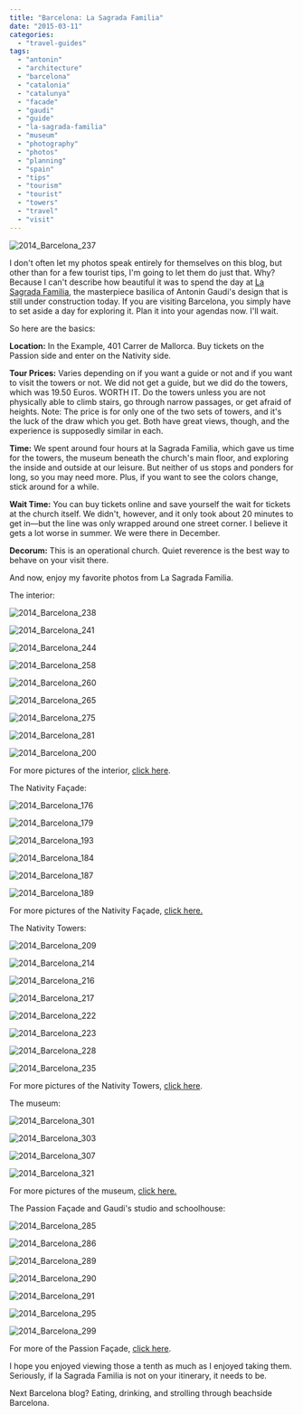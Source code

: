 ```yaml
---
title: "Barcelona: La Sagrada Familia"
date: "2015-03-11"
categories: 
  - "travel-guides"
tags: 
  - "antonin"
  - "architecture"
  - "barcelona"
  - "catalonia"
  - "catalunya"
  - "facade"
  - "gaudi"
  - "guide"
  - "la-sagrada-familia"
  - "museum"
  - "photography"
  - "photos"
  - "planning"
  - "spain"
  - "tips"
  - "tourism"
  - "tourist"
  - "towers"
  - "travel"
  - "visit"
---
```


![2014_Barcelona_237](http://www.rebeccagomezfarrell.com/wp-content/uploads/2015/03/2014_Barcelona_237.jpg)

I don't often let my photos speak entirely for themselves on this blog, but other than for a few tourist tips, I'm going to let them do just that. Why? Because I can't describe how beautiful it was to spend the day at [La Sagrada Familia,](http://www.sagradafamilia.cat/sf-eng/) the masterpiece basilica of Antonin Gaudi's design that is still under construction today. If you are visiting Barcelona, you simply have to set aside a day for exploring it. Plan it into your agendas now. I'll wait.

So here are the basics:

**Location:** In the Example, 401 Carrer de Mallorca. Buy tickets on the Passion side and enter on the Nativity side.

**Tour Prices:** Varies depending on if you want a guide or not and if you want to visit the towers or not. We did not get a guide, but we did do the towers, which was 19.50 Euros. WORTH IT. Do the towers unless you are not physically able to climb stairs, go through narrow passages, or get afraid of heights. Note: The price is for only one of the two sets of towers, and it's the luck of the draw which you get. Both have great views, though, and the experience is supposedly similar in each.

**Time:** We spent around four hours at la Sagrada Familia, which gave us time for the towers, the museum beneath the church's main floor, and exploring the inside and outside at our leisure. But neither of us stops and ponders for long, so you may need more. Plus, if you want to see the colors change, stick around for a while.

**Wait Time:** You can buy tickets online and save yourself the wait for tickets at the church itself. We didn't, however, and it only took about 20 minutes to get in—but the line was only wrapped around one street corner. I believe it gets a lot worse in summer. We were there in December.

**Decorum:** This is an operational church. Quiet reverence is the best way to behave on your visit there.

And now, enjoy my favorite photos from La Sagrada Familia.

The interior:

![2014_Barcelona_238](http://www.rebeccagomezfarrell.com/wp-content/uploads/2015/03/2014_Barcelona_238-500x246.jpg)

![2014_Barcelona_241](http://www.rebeccagomezfarrell.com/wp-content/uploads/2015/03/2014_Barcelona_241-500x333.jpg)

![2014_Barcelona_244](http://www.rebeccagomezfarrell.com/wp-content/uploads/2015/03/2014_Barcelona_244-333x500.jpg)

![2014_Barcelona_258](http://www.rebeccagomezfarrell.com/wp-content/uploads/2015/03/2014_Barcelona_258-500x333.jpg)

![2014_Barcelona_260](http://www.rebeccagomezfarrell.com/wp-content/uploads/2015/03/2014_Barcelona_260-500x333.jpg)

![2014_Barcelona_265](http://www.rebeccagomezfarrell.com/wp-content/uploads/2015/03/2014_Barcelona_265-500x333.jpg)

![2014_Barcelona_275](http://www.rebeccagomezfarrell.com/wp-content/uploads/2015/03/2014_Barcelona_275-333x500.jpg)

![2014_Barcelona_281](http://www.rebeccagomezfarrell.com/wp-content/uploads/2015/03/2014_Barcelona_281-333x500.jpg)

![2014_Barcelona_200](http://www.rebeccagomezfarrell.com/wp-content/uploads/2015/03/2014_Barcelona_200-500x333.jpg)

For more pictures of the interior, [click here](https://www.facebook.com/media/set/?set=a.10152608620274607.1073741925.567409606&type=1&l=e02eaefb40).

The Nativity Façade:

![2014_Barcelona_176](http://www.rebeccagomezfarrell.com/wp-content/uploads/2015/03/2014_Barcelona_176-333x500.jpg)

![2014_Barcelona_179](http://www.rebeccagomezfarrell.com/wp-content/uploads/2015/03/2014_Barcelona_179-333x500.jpg)

![2014_Barcelona_193](http://www.rebeccagomezfarrell.com/wp-content/uploads/2015/03/2014_Barcelona_193-500x333.jpg)

![2014_Barcelona_184](http://www.rebeccagomezfarrell.com/wp-content/uploads/2015/03/2014_Barcelona_184.jpg)

![2014_Barcelona_187](http://www.rebeccagomezfarrell.com/wp-content/uploads/2015/03/2014_Barcelona_187-500x333.jpg)

![2014_Barcelona_189](http://www.rebeccagomezfarrell.com/wp-content/uploads/2015/03/2014_Barcelona_189.jpg)

For more pictures of the Nativity Façade, [click here.](https://www.facebook.com/media/set/?set=a.10152608205784607.1073741923.567409606&type=1&l=01897baaee)

The Nativity Towers:

![2014_Barcelona_209](http://www.rebeccagomezfarrell.com/wp-content/uploads/2015/03/2014_Barcelona_209-333x500.jpg)

![2014_Barcelona_214](http://www.rebeccagomezfarrell.com/wp-content/uploads/2015/03/2014_Barcelona_214-333x500.jpg)

![2014_Barcelona_216](http://www.rebeccagomezfarrell.com/wp-content/uploads/2015/03/2014_Barcelona_216-333x500.jpg)

![2014_Barcelona_217](http://www.rebeccagomezfarrell.com/wp-content/uploads/2015/03/2014_Barcelona_217-333x500.jpg)

![2014_Barcelona_222](http://www.rebeccagomezfarrell.com/wp-content/uploads/2015/03/2014_Barcelona_222-500x333.jpg)

![2014_Barcelona_223](http://www.rebeccagomezfarrell.com/wp-content/uploads/2015/03/2014_Barcelona_223-333x500.jpg)

![2014_Barcelona_228](http://www.rebeccagomezfarrell.com/wp-content/uploads/2015/03/2014_Barcelona_228-500x333.jpg)

![2014_Barcelona_235](http://www.rebeccagomezfarrell.com/wp-content/uploads/2015/03/2014_Barcelona_235-500x333.jpg)

For more pictures of the Nativity Towers, [click here](https://www.facebook.com/media/set/?set=a.10152608420834607.1073741924.567409606&type=1&l=c22cb015ff).

The museum:

![2014_Barcelona_301](http://www.rebeccagomezfarrell.com/wp-content/uploads/2015/03/2014_Barcelona_301-333x500.jpg)

![2014_Barcelona_303](http://www.rebeccagomezfarrell.com/wp-content/uploads/2015/03/2014_Barcelona_303-500x385.jpg)

![2014_Barcelona_307](http://www.rebeccagomezfarrell.com/wp-content/uploads/2015/03/2014_Barcelona_307-333x500.jpg)

![2014_Barcelona_321](http://www.rebeccagomezfarrell.com/wp-content/uploads/2015/03/2014_Barcelona_321-500x333.jpg)

For more pictures of the museum, [click here.](https://www.facebook.com/media/set/?set=a.10152612437184607.1073741926.567409606&type=1&l=c6778d34c4)

The Passion Façade and Gaudi's studio and schoolhouse:

![2014_Barcelona_285](http://www.rebeccagomezfarrell.com/wp-content/uploads/2015/03/2014_Barcelona_285-333x500.jpg)

![2014_Barcelona_286](http://www.rebeccagomezfarrell.com/wp-content/uploads/2015/03/2014_Barcelona_286-333x500.jpg)

![2014_Barcelona_289](http://www.rebeccagomezfarrell.com/wp-content/uploads/2015/03/2014_Barcelona_289-440x500.jpg)

![2014_Barcelona_290](http://www.rebeccagomezfarrell.com/wp-content/uploads/2015/03/2014_Barcelona_290-333x500.jpg)

![2014_Barcelona_291](http://www.rebeccagomezfarrell.com/wp-content/uploads/2015/03/2014_Barcelona_291-333x500.jpg)

![2014_Barcelona_295](http://www.rebeccagomezfarrell.com/wp-content/uploads/2015/03/2014_Barcelona_295-500x333.jpg)

![2014_Barcelona_299](http://www.rebeccagomezfarrell.com/wp-content/uploads/2015/03/2014_Barcelona_299-333x500.jpg)

For more of the Passion Façade, [click here](https://www.facebook.com/media/set/?set=a.10152608205784607.1073741923.567409606&type=1&l=01897baaee).

I hope you enjoyed viewing those a tenth as much as I enjoyed taking them. Seriously, if la Sagrada Familia is not on your itinerary, it needs to be.

Next Barcelona blog? Eating, drinking, and strolling through beachside Barcelona.
